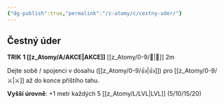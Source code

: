 ```yaml
---
{"dg-publish":true,"permalink":"/z-atomy/c/cestny-uder/"}
---
```


## Čestný úder
**TRIK**
**1 [[z_Atomy/A/AKCE\|AKCE]]**
[[z_Atomy/0-9/👊\|👊]] 2m

Dejte sobě / spojenci v dosahu ([[z_Atomy/0-9/👍\|👍]]) pro [[z_Atomy/0-9/⚔️\|⚔️]] až do konce příštího tahu.

**Vyšší úrovně**: +1 metr každých 5 [[z_Atomy/L/LVL\|LVL]] (5/10/15/20)